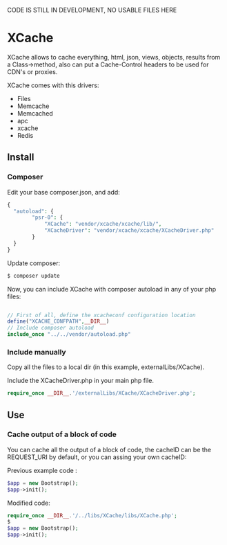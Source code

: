 CODE IS STILL IN DEVELOPMENT, NO USABLE FILES HERE

# XCache
XCache allows to cache everything, html, json, views, objects, results from a Class->method, also can put a Cache-Control headers to be used for CDN's or proxies.

XCache comes with this drivers:

  - Files
  - Memcache
  - Memcached
  - apc
  - xcache
  - Redis
  
## Install

### Composer
Edit your base composer.json, and add: 
```php
{
  "autoload": {
        "psr-0": {
            "XCache": "vendor/xcache/xcache/lib/",
            "XCacheDriver": "vendor/xcache/xcache/XCacheDriver.php"
        }
  }
}
```

Update composer:
```sh
$ composer update
```

Now, you can include XCache with composer autoload in any of your php files:
```php

// First of all, define the xcacheconf configuration location
define("XCACHE_CONFPATH",__DIR__)
// Include composer autoload
include_once "../../vendor/autoload.php"

```

### Include manually
Copy all the files to a local dir (in this example, externalLibs/XCache).

Include the XCacheDriver.php in your main php file.
```php
require_once __DIR__.'/externalLibs/XCache/XCacheDriver.php';
```
## Use
### Cache output of a block of code
You can cache all the output of a block of code, the cacheID can be the REQUEST_URI by default, or you can assing your own cacheID:

Previous example code :
```php
$app = new Bootstrap();
$app->init();
```

Modified code:
```php
require_once __DIR__.'/../libs/XCache/libs/XCache.php';
$
$app = new Bootstrap();
$app->init();
